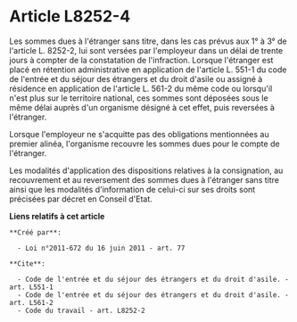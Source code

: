 # Article L8252-4

Les sommes dues à l'étranger sans titre, dans les cas prévus aux 1° à 3° de l'article L. 8252-2, lui sont versées par
l'employeur dans un délai de trente jours à compter de la constatation de l'infraction. Lorsque l'étranger est placé en
rétention administrative en application de l'article L. 551-1 du code de l'entrée et du séjour des étrangers et du droit
d'asile ou assigné à résidence en application de l'article L. 561-2 du même code ou lorsqu'il n'est plus sur le territoire
national, ces sommes sont déposées sous le même délai auprès d'un organisme désigné à cet effet, puis reversées à
l'étranger. 

Lorsque l'employeur ne s'acquitte pas des obligations mentionnées au premier alinéa, l'organisme recouvre les sommes dues
pour le compte de l'étranger. 

Les modalités d'application des dispositions relatives à la consignation, au recouvrement et au reversement des sommes dues à
l'étranger sans titre ainsi que les modalités d'information de celui-ci sur ses droits sont précisées par décret en Conseil
d'Etat.

**Liens relatifs à cet article**

	**Créé par**:

	  - Loi n°2011-672 du 16 juin 2011 - art. 77

	**Cite**:

	  - Code de l'entrée et du séjour des étrangers et du droit d'asile. - art. L551-1
	  - Code de l'entrée et du séjour des étrangers et du droit d'asile. - art. L561-2
	  - Code du travail - art. L8252-2
